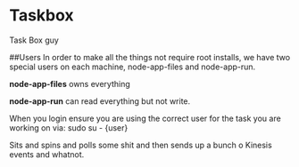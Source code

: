 # Taskbox
Task Box guy

##Users
In order to make all the things not require root installs, we have two special users on each machine, node-app-files and node-app-run.

**node-app-files** owns everything

**node-app-run** can read everything but not write.

When you login ensure you are using the correct user for the task you are working on via:
sudo su - {user}


Sits and spins and polls some shit and then sends up a bunch o Kinesis events and whatnot.

